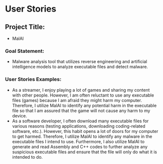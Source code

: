 # User Stories


## **Project Title:** 

- MalAI


### **Goal Statement:**

- Malware analysis tool that utilizes reverse engineering and artificial intelligence models to analyze executable files and detect malware.


### **User Stories Examples:**

- As a streamer, I enjoy playing a lot of games and sharing my content with other people. However, I am often reluctant to use any executable files (games) because I am afraid they might harm my computer. Therefore, I utilize MalAI to identify any potential harm in the executable file so that I am assured that the game will not cause any harm to my device.
- As a software developer, I often download many executable files for various reasons (testing applications, downloading coding-related software, etc.). However, this habit opens a lot of doors for my computer to get harmed. Therefore, I utilize MalAI to identify any malware in the executable files I intend to use. Furthermore, I also utilize MalAI to generate and read Assembly and C++ codes to further analyze any suspicious executable files and ensure that the file will only do what it is intended to do.